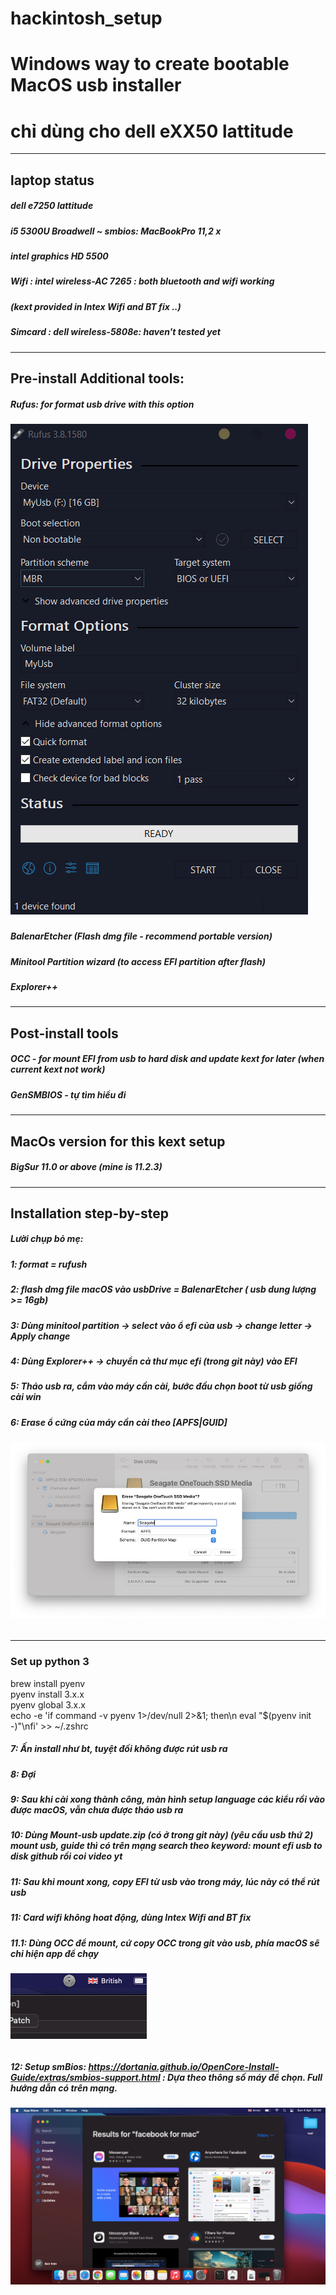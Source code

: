 # hackintosh_setup
# Windows way to create bootable MacOS usb installer<br>
# chỉ dùng cho dell eXX50 lattitude
-----
## laptop status<br>
##### dell e7250 lattitude<br>
##### i5 5300U Broadwell ~ smbios: MacBookPro 11,2 x<br>
##### intel graphics HD 5500 <br>
##### Wifi : intel wireless-AC 7265 : both bluetooth and wifi working<br>
##### (kext provided in Intex Wifi and BT fix ..)<br>
##### Simcard : dell wireless-5808e: haven't tested yet<br>
-----
## Pre-install Additional tools:<br>
##### Rufus: for format usb drive with this option<br>
##### ![rufus config](https://github.com/ductranprof99/hackintosh_setup/blob/master/images/rufus_config.png)<br>
##### BalenarEtcher (Flash dmg file - recommend portable version)<br>
##### Minitool Partition wizard (to access EFI partition after flash) <br>
##### Explorer++<br>
-----
## Post-install tools<br>
##### OCC - for mount EFI from usb to hard disk and update kext for later (when current kext not work)<br>
##### GenSMBIOS -  tự tìm hiểu đi<br>
-----
## MacOs version for this kext setup<br>
##### BigSur 11.0 or above (mine is 11.2.3)<br>
-----
## Installation step-by-step<br>
##### Lười chụp bỏ mẹ:<br>
##### 1: format = rufush<br>
##### 2: flash dmg file macOS vào usbDrive = BalenarEtcher ( usb dung lượng >= 16gb)<br>
##### 3: Dùng minitool partition -> select vào ổ efi của usb -> change letter -> Apply change<br>
##### 4: Dùng Explorer++ -> chuyển cả thư mục efi (trong git này) vào EFI <br>
##### 5: Tháo usb ra, cắm vào máy cần cài, bước đầu chọn boot từ usb giống cài win<br>
##### 6: Erase ổ cứng của máy cần cài theo [APFS|GUID]<br>
###### ![Erase](https://github.com/ductranprof99/hackintosh_setup/blob/master/images/BigSurFormatAPFS.jpg)<br>

------------
### Set up python 3
brew install pyenv<br>
pyenv install 3.x.x<br>
pyenv global 3.x.x<br>
echo -e 'if command -v pyenv 1>/dev/null 2>&1; then\n  eval "$(pyenv init -)"\nfi' >> ~/.zshrc<br>
##### 7: Ấn install như bt, tuyệt đối không được rút usb ra <br>
##### 8: Đợi<br>
##### 9: Sau khi cài xong thành công, màn hình setup language các kiểu rồi vào được macOS, vẫn chưa được tháo usb ra<br>
##### 10: Dùng Mount-usb update.zip (có ở trong git này) (yêu cầu usb thứ 2) mount usb, guide thì có trên mạng search theo keyword: mount efi usb to disk github rồi coi video yt<br>
##### 11: Sau khi mount xong, copy EFI từ usb vào trong máy, lúc này có thể rút usb<br>
##### 11: Card wifi không hoat động, dùng **Intex Wifi and BT fix**<br>
##### 11.1: Dùng OCC để mount, cứ copy OCC trong git vào usb, phía macOS sẽ chỉ hiện app để chạy
###### ![Icon OCC sau khi click chay app](https://github.com/ductranprof99/hackintosh_setup/blob/master/images/OCC.png)<br>
##### 12: Setup smBios: https://dortania.github.io/OpenCore-Install-Guide/extras/smbios-support.html : Dựa theo thông số máy để chọn. Full hướng dẫn có trên mạng.
##### ![final](https://github.com/ductranprof99/hackintosh_setup/blob/master/images/result.png)<br>
